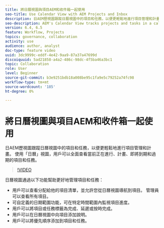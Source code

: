```yaml
---
title: 將日曆視圖與項目AEM和收件箱一起使用
seo-title: Use Calendar View with AEM Projects and Inbox
description: 日AEM歷視圖跟蹤日曆視圖中的項目和任務，以便更輕鬆地進行項目管理和計畫。 使用「日曆」視圖，用戶可以全面查看當前正在進行、計畫、即將到期和過期的項目和任務。
seo-description: AEM's Calendar View tracks projects and tasks in a calendar view for easier project management and scheduling. With Calendar view, user would have an overall visibility over projects and tasks that are currently in progress, planned, due soon and past due.
version: 6.4, 6.5
feature: Workflow, Projects
topics: governance, collaboration
activity: use
audience: author, analyst
doc-type: feature video
uuid: 3dc9999c-eddf-4e42-9aa9-87a37a47699d
discoiquuid: 5ad21858-a4a2-486c-98dc-4f5ba46a3bc1
topic: Collaboration
role: User
level: Beginner
source-git-commit: b3e9251bdb18a008be95c1fa9e5c79252a74fc98
workflow-type: tm+mt
source-wordcount: '185'
ht-degree: 0%

---
```



# 將日曆視圖與項目AEM和收件箱一起使用

日AEM歷視圖跟蹤日曆視圖中的項目和任務，以便更輕鬆地進行項目管理和計畫。 使用「日曆」視圖，用戶可以全面查看當前正在進行、計畫、即將到期和過期的項目和任務。

>[!VIDEO](https://video.tv.adobe.com/v/16804?quality=12&learn=on)

日曆視圖通過以下功能幫助更好地管理項目和任務：

* 用戶可以查看分配給他的項目清單，並允許您從日曆視圖導航到項目。 管理員可以查看所有項目。
* 可自定義的日期範圍功能，可在特定時間範圍內監視項目進度。
* 用戶可以將項目或任務標籤為完成、延遲或按時完成。
* 用戶可以在日曆視圖中向項目添加說明。
* 用戶可以將優先順序添加到項目和任務。

